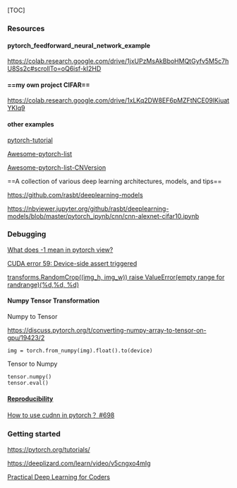 [TOC]



### Resources



#### pytorch_feedforward_neural_network_example

https://colab.research.google.com/drive/1jxUPzMsAkBboHMQtGyfv5M5c7hU8Ss2c#scrollTo=oQ6isf-kI2HD



#### ==my own project CIFAR==

https://colab.research.google.com/drive/1xLKq2DW8EF6pMZFtNCE09lKiuatYKIq9



#### other examples

[pytorch-tutorial](https://github.com/yunjey/pytorch-tutorial)

[Awesome-pytorch-list](https://github.com/bharathgs/Awesome-pytorch-list)

[Awesome-pytorch-list-CNVersion](https://github.com/xavier-zy/Awesome-pytorch-list-CNVersion)

==A collection of various deep learning architectures, models, and tips==

https://github.com/rasbt/deeplearning-models

https://nbviewer.jupyter.org/github/rasbt/deeplearning-models/blob/master/pytorch_ipynb/cnn/cnn-alexnet-cifar10.ipynb





### Debugging



[What does -1 mean in pytorch view?](https://stackoverflow.com/questions/50792316/what-does-1-mean-in-pytorch-view)



[CUDA error 59: Device-side assert triggered](https://towardsdatascience.com/cuda-error-device-side-assert-triggered-c6ae1c8fa4c3)



[transforms.RandomCrop((img_h, img_w)) raise ValueError(empty range for randrange)(%d,%d, %d)](https://blog.csdn.net/WJ_MeiMei/article/details/87968647)



#### Numpy Tensor Transformation

Numpy to Tensor

https://discuss.pytorch.org/t/converting-numpy-array-to-tensor-on-gpu/19423/2

```
img = torch.from_numpy(img).float().to(device)
```

Tensor to Numpy

```
tensor.numpy()
tensor.eval()
```







#### [Reproducibility](https://pytorch.org/docs/stable/notes/randomness.html#reproducibility)

[How to use cudnn in pytorch？ #698](https://github.com/pytorch/pytorch/issues/698)







### Getting started



https://pytorch.org/tutorials/



https://deeplizard.com/learn/video/v5cngxo4mIg



[Practical Deep Learning for Coders](https://course.fast.ai/)



